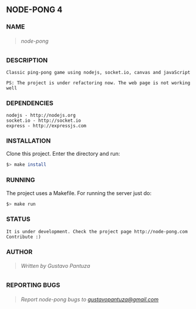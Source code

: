 ## NODE-PONG 4

### NAME
> ###### node-pong
	
### DESCRIPTION

	Classic ping-pong game using nodejs, socket.io, canvas and javaScript

    PS: The project is under refactoring now. The web page is not working well

### DEPENDENCIES

	nodejs - http://nodejs.org
	socket.io - http://socket.io
	express - http://expressjs.com

### INSTALLATION

Clone this project. Enter the directory and run:

```bash
$> make install
```

### RUNNING

The project uses a Makefile. For running the server just do:

```bash
$> make run
```

	
### STATUS

    It is under development. Check the project page http://node-pong.com
    Contribute :)

### AUTHOR
> ###### Written by Gustavo Pantuza

### REPORTING BUGS

> ###### Report node-pong bugs to gustavopantuza@gmail.com

